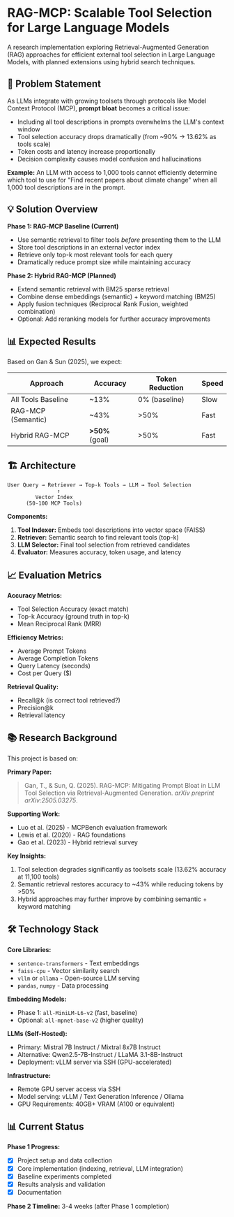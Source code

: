 # RAG-MCP: Scalable Tool Selection for Large Language Models

A research implementation exploring Retrieval-Augmented Generation (RAG) approaches for efficient external tool selection in Large Language Models, with planned extensions using hybrid search techniques.

## 🎯 Problem Statement

As LLMs integrate with growing toolsets through protocols like Model Context Protocol (MCP), **prompt bloat** becomes a critical issue:

- Including all tool descriptions in prompts overwhelms the LLM's context window
- Tool selection accuracy drops dramatically (from ~90% → 13.62% as tools scale)
- Token costs and latency increase proportionally
- Decision complexity causes model confusion and hallucinations

**Example:** An LLM with access to 1,000 tools cannot efficiently determine which tool to use for "Find recent papers about climate change" when all 1,000 tool descriptions are in the prompt.

## 💡 Solution Overview

**Phase 1: RAG-MCP Baseline (Current)**
- Use semantic retrieval to filter tools *before* presenting them to the LLM
- Store tool descriptions in an external vector index
- Retrieve only top-k most relevant tools for each query
- Dramatically reduce prompt size while maintaining accuracy

**Phase 2: Hybrid RAG-MCP (Planned)**
- Extend semantic retrieval with BM25 sparse retrieval
- Combine dense embeddings (semantic) + keyword matching (BM25)
- Apply fusion techniques (Reciprocal Rank Fusion, weighted combination)
- Optional: Add reranking models for further accuracy improvements

## 📊 Expected Results

Based on Gan & Sun (2025), we expect:

| Approach | Accuracy | Token Reduction | Speed |
|----------|----------|----------------|-------|
| All Tools Baseline | ~13% | 0% (baseline) | Slow |
| RAG-MCP (Semantic) | ~43% | >50% | Fast |
| Hybrid RAG-MCP | **>50%** (goal) | >50% | Fast |

## 🏗️ Architecture

```
User Query → Retriever → Top-k Tools → LLM → Tool Selection
                ↑
         Vector Index
      (50-100 MCP Tools)
```

**Components:**
1. **Tool Indexer:** Embeds tool descriptions into vector space (FAISS)
2. **Retriever:** Semantic search to find relevant tools (top-k)
3. **LLM Selector:** Final tool selection from retrieved candidates
4. **Evaluator:** Measures accuracy, token usage, and latency

## 📈 Evaluation Metrics

**Accuracy Metrics:**
- Tool Selection Accuracy (exact match)
- Top-k Accuracy (ground truth in top-k)
- Mean Reciprocal Rank (MRR)

**Efficiency Metrics:**
- Average Prompt Tokens
- Average Completion Tokens
- Query Latency (seconds)
- Cost per Query ($)

**Retrieval Quality:**
- Recall@k (is correct tool retrieved?)
- Precision@k
- Retrieval latency

## 📚 Research Background

This project is based on:

**Primary Paper:**
> Gan, T., & Sun, Q. (2025). RAG-MCP: Mitigating Prompt Bloat in LLM Tool Selection via Retrieval-Augmented Generation. *arXiv preprint arXiv:2505.03275*.

**Supporting Work:**
- Luo et al. (2025) - MCPBench evaluation framework
- Lewis et al. (2020) - RAG foundations
- Gao et al. (2023) - Hybrid retrieval survey

**Key Insights:**
1. Tool selection degrades significantly as toolsets scale (13.62% accuracy at 11,100 tools)
2. Semantic retrieval restores accuracy to ~43% while reducing tokens by >50%
3. Hybrid approaches may further improve by combining semantic + keyword matching

## 🛠️ Technology Stack

**Core Libraries:**
- `sentence-transformers` - Text embeddings
- `faiss-cpu` - Vector similarity search
- `vllm` or `ollama` - Open-source LLM serving
- `pandas`, `numpy` - Data processing

**Embedding Models:**
- Phase 1: `all-MiniLM-L6-v2` (fast, baseline)
- Optional: `all-mpnet-base-v2` (higher quality)

**LLMs (Self-Hosted):**
- Primary: Mistral 7B Instruct / Mixtral 8x7B Instruct
- Alternative: Qwen2.5-7B-Instruct / LLaMA 3.1-8B-Instruct
- Deployment: vLLM server via SSH (GPU-accelerated)

**Infrastructure:**
- Remote GPU server access via SSH
- Model serving: vLLM / Text Generation Inference / Ollama
- GPU Requirements: 40GB+ VRAM (A100 or equivalent)

## 📊 Current Status

**Phase 1 Progress:**
- [x] Project setup and data collection
- [x] Core implementation (indexing, retrieval, LLM integration)
- [x] Baseline experiments completed
- [x] Results analysis and validation
- [x] Documentation

**Phase 2 Timeline:** 3-4 weeks (after Phase 1 completion)

